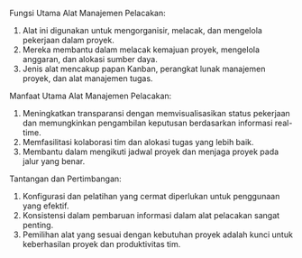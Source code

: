 Fungsi Utama Alat Manajemen Pelacakan:
1. Alat ini digunakan untuk mengorganisir, melacak, dan mengelola pekerjaan dalam proyek.
2. Mereka membantu dalam melacak kemajuan proyek, mengelola anggaran, dan alokasi sumber daya.
3. Jenis alat mencakup papan Kanban, perangkat lunak manajemen proyek, dan alat manajemen tugas.

Manfaat Utama Alat Manajemen Pelacakan:
1. Meningkatkan transparansi dengan memvisualisasikan status pekerjaan dan memungkinkan pengambilan keputusan berdasarkan informasi real-time.
2. Memfasilitasi kolaborasi tim dan alokasi tugas yang lebih baik.
3. Membantu dalam mengikuti jadwal proyek dan menjaga proyek pada jalur yang benar.

Tantangan dan Pertimbangan:
1. Konfigurasi dan pelatihan yang cermat diperlukan untuk penggunaan yang efektif.
2. Konsistensi dalam pembaruan informasi dalam alat pelacakan sangat penting.
3. Pemilihan alat yang sesuai dengan kebutuhan proyek adalah kunci untuk keberhasilan proyek dan produktivitas tim.